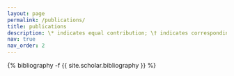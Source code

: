 ```yaml
---
layout: page
permalink: /publications/
title: publications
description: \* indicates equal contribution; \† indicates corresponding author.
nav: true
nav_order: 2
---
```

<!-- _pages/publications.md -->
<div class="publications">

{% bibliography -f {{ site.scholar.bibliography }} %}

</div>
